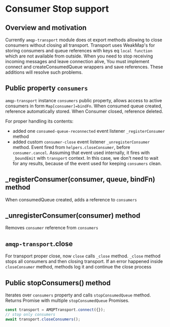 # Consumer Stop support

## Overview and motivation
Currently `amqp-transport` module does ot export methods allowing to close consumers without closing all transport.
Transport uses WeakMap's for storing consumers and queue references with keys eq `local function`  which are not available from outside.
When you need to stop receiving incoming messages and leave connection alive, You must implement connect and createConsumedQueue wrappers and save references.
These additions will resolve such problems.
## Public property `consumers`
`amqp-transport` instance `consumers` public property, allows access to active consumers in form `Map[consumer]=bindFn`.
 When consumed queue created, reference automatically stored. When Consumer closed, reference deleted. 

For proper handling its contents:
 - added one `consumed-queue-reconnected` event listener `_registerConsumer` method
 - added custom `consumer-close` event listener `_unregisterConsumer` method. Event fired from `helpers.closeConsumer`,
  before `consumer.cancel`. Assuming that event used internally, it fires with `_boundEmit` with `transport` context. 
  In this case, we don't need to wait for any results, because of the event used for keeping `consumers` clean.

## _registerConsumer(consumer, queue, bindFn) method
When consumedQueue created, adds a reference to `consumers`

## _unregisterConsumer(consumer) method
Removes `consumer` reference from `consumers`

## `amqp-transport`.close
For transport proper close, now `close` calls `_close` method.
`_close` method stops all consumers and then closing transport. If an error happened inside
`closeConsumer` method, methods log it and continue the close process

## Public stopConsumers() method
Iterates over `consumers` property and calls `stopConsumedQueue` method. Returns Promise with multiple `stopConsumedQueue` Promises.

```js
const transport = AMQPTransport.connect({});
// stop only consumers 
await transport.closeConsumers();
```
